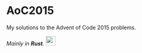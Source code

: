 # AoC2015

My solutions to the Advent of Code 2015 problems.

*Mainly in **Rust**.*
<img src="https://rustacean.net/assets/rustacean-flat-happy.png" width="25" height="auto">